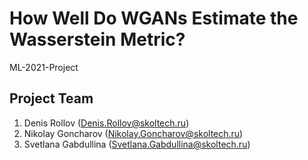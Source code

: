 # How Well Do WGANs Estimate the Wasserstein Metric?
ML-2021-Project

## Project Team

1. Denis Rollov (Denis.Rollov@skoltech.ru)
2. Nikolay Goncharov (Nikolay.Goncharov@skoltech.ru)
3. Svetlana Gabdullina (Svetlana.Gabdullina@skoltech.ru)


